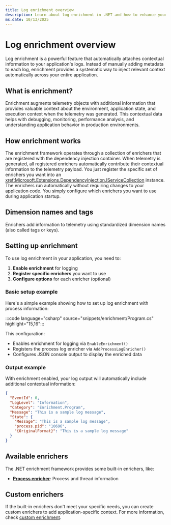 ```yaml
---
title: Log enrichment overview
description: Learn about log enrichment in .NET and how to enhance your logs with contextual information.
ms.date: 10/13/2025
---
```


# Log enrichment overview

Log enrichment is a powerful feature that automatically attaches contextual information to your application's logs. Instead of manually adding metadata to each log, enrichment provides a systematic way to inject relevant context automatically across your entire application.

## What is enrichment?

Enrichment augments telemetry objects with additional information that provides valuable context about the environment, application state, and execution context when the telemetry was generated. This contextual data helps with debugging, monitoring, performance analysis, and understanding application behavior in production environments.

## How enrichment works

The enrichment framework operates through a collection of enrichers that are registered with the dependency injection container. When telemetry is generated, all registered enrichers automatically contribute their contextual information to the telemetry payload. You just register the specific set of enrichers you want into
an <xref:Microsoft.Extensions.DependencyInjection.IServiceCollection> instance. The enrichers run automatically without requiring changes to your application code. You simply configure which enrichers you want to use during application startup.

## Dimension names and tags

Enrichers add information to telemetry using standardized dimension names (also called tags or keys).

## Setting up enrichment

To use log enrichment in your application, you need to:

1. **Enable enrichment** for logging
2. **Register specific enrichers** you want to use
3. **Configure options** for each enricher (optional)

### Basic setup example

Here's a simple example showing how to set up log enrichment with process information:

:::code language="csharp" source="snippets/enrichment/Program.cs" highlight="15,16":::

This configuration:

- Enables enrichment for logging via `EnableEnrichment()`
- Registers the process log enricher via `AddProcessLogEnricher()`
- Configures JSON console output to display the enriched data

### Output example

With enrichment enabled, your log output will automatically include additional contextual information:

```json
{
  "EventId": 0,
  "LogLevel": "Information",
  "Category": "Enrichment.Program",
  "Message": "This is a sample log message",
  "State": {
    "Message": "This is a sample log message",
    "process.pid": "10696",
    "{OriginalFormat}": "This is a sample log message"
  }
}
```

## Available enrichers

The .NET enrichment framework provides some built-in enrichers, like:

- **[Process enricher](process-log-enricher.md)**: Process and thread information

## Custom enrichers

If the built-in enrichers don't meet your specific needs, you can create custom enrichers to add application-specific context. For more information, check [custom enrichment](custom-enricher.md).
